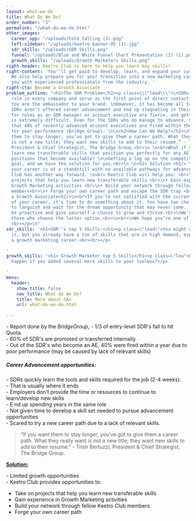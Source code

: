 ```yaml
---
layout: what-we-do
title: What Do We Do?
order_number: "3"
permalink: "/what-do-we-do.html"
other_images:
  career_opp: "/uploads/Cold Calling (3).png"
  left-sidebar: "/uploads/keetro banner-05 (1).jpg"
  sdr_skills: "/uploads/SDR Skills.png"
  funnel: "/uploads/Blue and White Funnel Chart Presentation (1) (1).png"
  growth_skills: "/uploads/Growth Marketers Skills.png"
right-header: Keetro Club is here to help you learn key skills!
right-content: 'You''ll get paid to develop, learn, and expand your current skills.
  We also help prepare you for your transition into a new marketing career by connecting
  you with experienced professionals from the industry. '
right-cta: Become a Growth Associate
problem_outline: "<h2>The SDR Problem</h2><p class=\\\"lead\\\">\nSDRs play a critical
  role in every company and serve as the first point of direct contact with prospects.
  You are the ambassador to your brand. \nHowever, it has become all too common that
  SDRs aren't offered career advancement and end up stagnating in their roles. \nCompetition
  for roles as an SDR manager or account executive are fierce, and getting an edge
  is extremely difficult. Even for the SDRs who do manage to advance, studies show
  that 40% of recently advanced account executives are fired within the first year
  for poor performance (Bridge Group). \n\n<h2>How Can We Help?</h2>\n“If you want
  them to stay longer, you’ve got to give them a career path. What they really want
  is not a new title; they want new skills to add to their resume.” - Trish Bertuzzi,
  President & Chief Strategist, The Bridge Group.<br>\n \n<br>What if you could constantly
  learn new transferable skills that position you perfectly for any AE or management
  positions that become available? \n\nGetting a leg up on the competition is the
  goal, and we have the solution for you.<br>\n \n<h2> Solution <h2/> \n<br>  \nIf
  your career is at a standstill with no available pathways for advancement, Keetro
  Club has another way forward. \n<br> Keetro Club will help you: <br>\n• Take on
  projects that help you learn new transferable skills <br>\n• Gain experience in
  Growth Marketing activities <br>\n• Build your network through fellow Keetro Club
  members<br>\n• Forge your own career path and escape the SDR trap <br> </p>\n\n<h2>Become
  a Growth Associate<h2/>\n<br>If you’re not satisfied with the current trajectory
  of your career, it's time to do something about it. You have two choices: continue
  to languish and wait for the dream opportunity that may never come... <br>\n<br>\nOr
  be proactive and give yourself a chance to grow and thrive.<br>\nWe’re here for
  those who choose the latter option.<br>\n<br>\nWe hope you’re one of them.<br>\n
  <br></p>\n"
sdr_skills: '<h1>SDR''s top 5 Skills:</h1><p class=\"lead\">You might not realize
  it, but you already have a ton of skills that are in high demand, especially in
  a growth marketing career.<br><br></p>

'
growth_skills: '<h1> Growth Marketer top 5 Skills</h1><p class=\"lea">But what would
  happen if you added several more skills to your toolbox?</p>

'
menu:
  header:
    show_title: false
    nav_title: What do We Do?
    title: More about GAs
    url: what-do-we-do.html

---
```

<p>- Report done by the <i>BridgeGroup</i>, - 1/3 of entry-level SDR's fail to hit Quota. <br>- 60% of SDR's are promoted or transferred internally<br>- Out of the SDR's who become an AE, 40% were fired within a year due to poor performance (may be caused by lack of relevant skills)</p>
<h5>Career Advancement opportunities:</h5>
<p>- SDRs quickly learn the tools and skills required for the job (2-4 weeks). <br>- That is usually where it ends<br>- Employers don't provide the time or resources to continue to learn/develop new skills<br>- E
<gwmw class="ginger-module-highlighter-mistake-type-3" id="gwmw-15766279482914952798457">nd</gwmw> up spending years in the same role <br>- Not given time to develop a skill set needed to pursue advancement opportunities<br>- Scared to try a new career path due to a lack of relevant skills. </p>
<blockquote> “If you want them to stay longer, you’ve got to give them a career path. What they really want is not a new title; they want new skills to add to their resume.” - Trish Bertuzzi, President & Chief Strategist, The Bridge Group. </blockquote>
<p><b><u>
Solution:</u></b></p>
<p>- Limited growth opportunities<br>- Keetro Club provides opportunities to:</p>
<ul class="bullets">
<li>Take on projects that help you learn new transferable skills</li>
<li>Gain experience in Growth Marketing activities</li>
<li>Build your network through fellow Keetro Club members </li>
<li>Forge your own career path</li>
</ul>